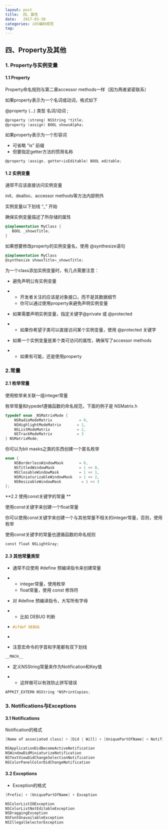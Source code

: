 ```yaml
---
layout: post
title:  四、属性
date:   2017-03-30
categories: iOS编码规范
tag:
---
```


## 四、Property及其他

### 1. Property与实例变量

#### 1.1 Property

Property命名规则与第二章accessor methods一样（因为两者紧密联系）

如果property表示为一个名词或动词，格式如下

@property (…) 类型 名词/动词 ;

```objective-c
@property (strong) NSString *title;
@property (assign) BOOL showsAlpha;
```

如果property表示为一个形容词

- 可省略 ”is” 前缀
- 但要指定getter方法的惯用名称

```objective-c
@property (assign, getter=isEditable) BOOL editable;
```

#### 1.2 实例变量

通常不应该直接访问实例变量

init、dealloc、accessor methods等方法内部例外

实例变量以下划线 “_” 开始

确保实例变量描述了所存储的属性

```objective-c
@implementation MyClass {
   BOOL _showsTitle;
}
```

如果想要修改property的实例变量名，使用 @synthesize语句

```objective-c
@implementation MyClass
@synthesize showsTitle=_showsTitle;
```

为一个class添加实例变量时，有几点需要注意：

- 避免声明公有实例变量

- - 开发者关注的应该是对象接口，而不是其数据细节
  - 你可以通过使用property来避免声明实例变量

- 如果需要声明实例变量，指定关键字@private 或 @protected

- - 如果你希望子类可以直接访问某个实例变量，使用 @protected 关键字

- 如果一个实例变量是某个类可访问的属性，确保写了accessor methods

- - 如果有可能，还是使用property



### 2.常量

#### 2.1 枚举常量

使用枚举来关联一组integer常量  

枚举常量和typedef遵循函数的命名规范，下面的例子是 NSMatrix.h

```objective-c
typedef enum _NSMatrixMode {
    NSRadioModeMatrix            = 0,
    NSHighlightModeMatrix       = 1,           
    NSListModeMatrix            = 2,
    NSTrackModeMatrix           = 3
} NSMatrixMode;
```

你可以为bit masks之类的东西创建一个匿名枚举 

```objective-c
enum {
    NSBorderlessWindowMask       = 0,
    NSTitledWindowMask           = 1 << 0,
    NSClosableWindowMask         = 1 << 1,
    NSMiniaturizableWindowMask   = 1 << 2,
    NSResizableWindowMask         = 1 << 3
};
```

**2.2 使用const关键字的常量 **

使用const关键字来创建一个float常量

你可以使用const关键字来创建一个与其他常量不相关的integer常量，否则，使用枚举

使用const关键字的常量也遵循函数的命名规则 

```objective-c
const float NSLightGray;
```



#### 2.3 其他常量类型

- 通常不应使用 #define 预编译指令来创建常量

- - integer常量，使用枚举
  - float常量，使用 const 修饰符

- 对 #define 预编译指令，大写所有字母

- - 比如 DEBUG 判断

- ```objective-c
  #ifdef DEBUG
  ```

- ​


- 注意宏命令的字首和字尾都有双下划线 

```objective-c
__MACH__
```



- 定义NSString常量来作为Notification和Key值

- - 这样做可以有效防止拼写错误

```objective-c
APPKIT_EXTERN NSString *NSPrintCopies;
```





### 3. Notifications与Exceptions

#### 3.1 Notifications

Notification的格式

```objective-c
[Name of associated class] + [Did | Will] + [UniquePartOfName] + Notification
```

```objective-c
NSApplicationDidBecomeActiveNotification
NSWindowDidMiniaturizeNotification 
NSTextViewDidChangeSelectionNotification
NSColorPanelColorDidChangeNotification
```

#### 3.2 Exceptions

- Exception的格式

```objective-c
[Prefix] + [UniquePartOfName] + Exception
```

```objective-c
NSColorListIOException
NSColorListNotEditableException
NSDraggingException  
NSFontUnavailableException
NSIllegalSelectorException
```
